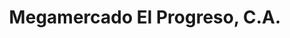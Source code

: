 ---
title: "Megamercado El Progreso, C.A."
url: /ciudad-guayana/megamercado-el-progreso-c-a/
shop: supermercado
---